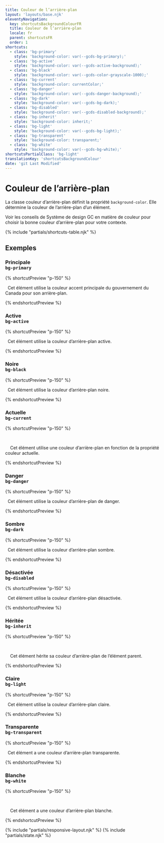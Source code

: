 ```yaml
---
title: Couleur de l’arrière-plan
layout: 'layouts/base.njk'
eleventyNavigation:
  key: shortcutsBackgroundColourFR
  title: Couleur de l’arrière-plan
  locale: fr
  parent: shortcutsFR
  order: 1
shortcuts:
  - class: 'bg-primary'
    style: 'background-color: var(--gcds-bg-primary);'
  - class: 'bg-active'
    style: 'background-color: var(--gcds-active-background);'
  - class: 'bg-black'
    style: 'background-color: var(--gcds-color-grayscale-1000);'
  - class: 'bg-current'
    style: 'background-color: currentColor;'
  - class: 'bg-danger'
    style: 'background-color: var(--gcds-danger-background);'
  - class: 'bg-dark'
    style: 'background-color: var(--gcds-bg-dark);'
  - class: 'bg-disabled'
    style: 'background-color: var(--gcds-disabled-background);'
  - class: 'bg-inherit'
    style: 'background-color: inherit;'
  - class: 'bg-light'
    style: 'background-color: var(--gcds-bg-light);'
  - class: 'bg-transparent'
    style: 'background-color: transparent;'
  - class: 'bg-white'
    style: 'background-color: var(--gcds-bg-white);'
shortcutsPartialClass: 'bg-light'
translationKey: 'shortcutsBackgroundColour'
date: 'git Last Modified'
---
```


# Couleur de l’arrière-plan

La classe couleur d’arrière-plan définit la propriété `background-color`. Elle détermine la couleur de l’arrière-plan d’un élément.

<gcds-notice type="warning" notice-title-tag="h2" notice-title="Utiliser avec prudence">
  <gcds-text><gcds-link href="{{ links.colourBackground }}">Voir les conseils de Système de design GC en matière de couleur</gcds-link> pour choisir la bonne couleur d’arrière-plan pour votre contexte.</gcds-text>
</gcds-notice>

{% include "partials/shortcuts-table.njk" %}

## Exemples

### Principale<br/>`bg-primary`

{% shortcutPreview "p-150" %}

<p class="bg-primary text-light">
  Cet élément utilise la couleur accent principale du gouvernement du Canada pour son arrière-plan.
</p>
{% endshortcutPreview %}

### Active<br/>`bg-active`

{% shortcutPreview "p-150" %}

<p class="bg-active text-light">
  Cet élément utilise la couleur d’arrière-plan active.
</p>
{% endshortcutPreview %}

### Noire<br/>`bg-black`

{% shortcutPreview "p-150" %}

<p class="bg-black text-light">
  Cet élément utilise la couleur d’arrière-plan noire.
</p>
{% endshortcutPreview %}

### Actuelle<br/>`bg-current`

{% shortcutPreview "p-150" %}

<div class="bg-current" style="color: var(--gcds-color-blue-750)">
  <p class="text-light">
    Cet élément utilise une couleur d’arrière-plan en fonction de la propriété couleur actuelle.
  </p>
</div>
{% endshortcutPreview %}

### Danger<br/>`bg-danger`

{% shortcutPreview "p-150" %}

<p class="bg-danger">
  Cet élément utilise la couleur d’arrière-plan de danger.
</p>
{% endshortcutPreview %}

### Sombre<br/>`bg-dark`

{% shortcutPreview "p-150" %}

<p class="bg-dark text-light">
  Cet élément utilise la couleur d’arrière-plan sombre.
</p>
{% endshortcutPreview %}

### Désactivée<br/>`bg-disabled`

{% shortcutPreview "p-150" %}

<p class="bg-disabled">
  Cet élément utilise la couleur d’arrière-plan désactivée.
</p>
{% endshortcutPreview %}

### Héritée<br/>`bg-inherit`

{% shortcutPreview "p-150" %}

<div class="bg-danger">
  <p class="bg-inherit">
    Cet élément hérite sa couleur d’arrière-plan de l’élément parent.
  </p>
</div>
{% endshortcutPreview %}

### Claire<br/>`bg-light`

{% shortcutPreview "p-150" %}

<p class="bg-light">
  Cet élément utilise la couleur d’arrière-plan claire.
</p>
{% endshortcutPreview %}

### Transparente<br/>`bg-transparent`

{% shortcutPreview "p-150" %}

<p class="bg-transparent">
  Cet élément a une couleur d’arrière-plan transparente.
</p>
{% endshortcutPreview %}

### Blanche<br/>`bg-white`

{% shortcutPreview "p-150" %}

<div class="bg-dark">
  <p class="bg-white">
    Cet élément a une couleur d’arrière-plan blanche.
  </p>
</div>
{% endshortcutPreview %}

{% include "partials/responsive-layout.njk" %}
{% include "partials/state.njk" %}
